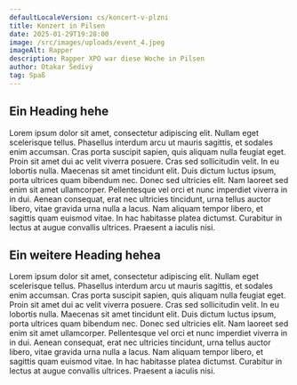 ```yaml
---
defaultLocaleVersion: cs/koncert-v-plzni
title: Konzert in Pilsen
date: 2025-01-29T19:28:00
image: /src/images/uploads/event_4.jpeg
imageAlt: Rapper
description: Rapper XPO war diese Woche in Pilsen
author: Otakar Šedivý
tag: Spaß
---
```


## Ein Heading hehe

Lorem ipsum dolor sit amet, consectetur adipiscing elit. Nullam eget scelerisque tellus. Phasellus interdum arcu ut mauris sagittis, et sodales enim accumsan. Cras porta suscipit sapien, quis aliquam nulla feugiat eget. Proin sit amet dui ac velit viverra posuere. Cras sed sollicitudin velit. In eu lobortis nulla. Maecenas sit amet tincidunt elit. Duis dictum luctus ipsum, porta ultrices quam bibendum nec. Donec sed ultricies elit. Nam laoreet sed enim sit amet ullamcorper. Pellentesque vel orci et nunc imperdiet viverra in in dui. Aenean consequat, erat nec ultricies tincidunt, urna tellus auctor libero, vitae gravida urna nulla a lacus. Nam aliquam tempor libero, et sagittis quam euismod vitae. In hac habitasse platea dictumst. Curabitur in lectus at augue convallis ultrices. Praesent a iaculis nisi.

## Ein weitere Heading hehea

Lorem ipsum dolor sit amet, consectetur adipiscing elit. Nullam eget scelerisque tellus. Phasellus interdum arcu ut mauris sagittis, et sodales enim accumsan. Cras porta suscipit sapien, quis aliquam nulla feugiat eget. Proin sit amet dui ac velit viverra posuere. Cras sed sollicitudin velit. In eu lobortis nulla. Maecenas sit amet tincidunt elit. Duis dictum luctus ipsum, porta ultrices quam bibendum nec. Donec sed ultricies elit. Nam laoreet sed enim sit amet ullamcorper. Pellentesque vel orci et nunc imperdiet viverra in in dui. Aenean consequat, erat nec ultricies tincidunt, urna tellus auctor libero, vitae gravida urna nulla a lacus. Nam aliquam tempor libero, et sagittis quam euismod vitae. In hac habitasse platea dictumst. Curabitur in lectus at augue convallis ultrices. Praesent a iaculis nisi.
